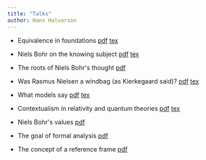 ```yaml
---
title: "Talks"
author: Hans Halvorson
---
```


- Equivalence in foundations [pdf](talks/equivalence-foundations.pdf)
  [tex](talks/equivalence-foundations.tex)

- Niels Bohr on the knowing subject [pdf](talks/shifty.pdf) [tex](talks/shifty.tex)

- The roots of Niels Bohr's thought [pdf](talks/bohr-roots.pdf)

- Was Rasmus Nielsen a windbag (as Kierkegaard said)? [pdf](talks/windbag.pdf) [tex](talks/windbag.tex)

- What models say [pdf](talks/irvine2023.pdf) [tex](talks/irvine2023.tex)

- Contextualism in relativity and quantum theories [pdf](talks/stockholm2023.pdf) [tex](talks/stockholm2023.tex)

- Niels Bohr's values [pdf](talks/bohr-values.pdf)

- The goal of formal analysis [pdf](talks/formal-outline.pdf)

- The concept of a reference frame [pdf](talks/vienna2023.pdf)
